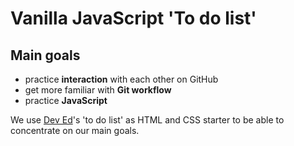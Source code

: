 # Vanilla JavaScript 'To do list'

## Main goals

* practice **interaction** with each other on GitHub
* get more familiar with **Git workflow**
* practice **JavaScript**
  
We use [Dev Ed](https://www.youtube.com/watch?v=Ttf3CEsEwMQ&t=2235s)'s 'to do list' as HTML and CSS starter to be able to concentrate on our main goals.
